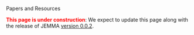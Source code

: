 Papers and Resources
<!-- Remember: the first line always goes with the title-->
<!-- Please use h3 headers (###) inside these files -->

<span style="color:red;">**This page is under construction**</span>: We expect to update this page along with the release of JEMMA [version 0.0.2](https://github.com/ismb/jemma/wiki/Milestone-0.0.2).

